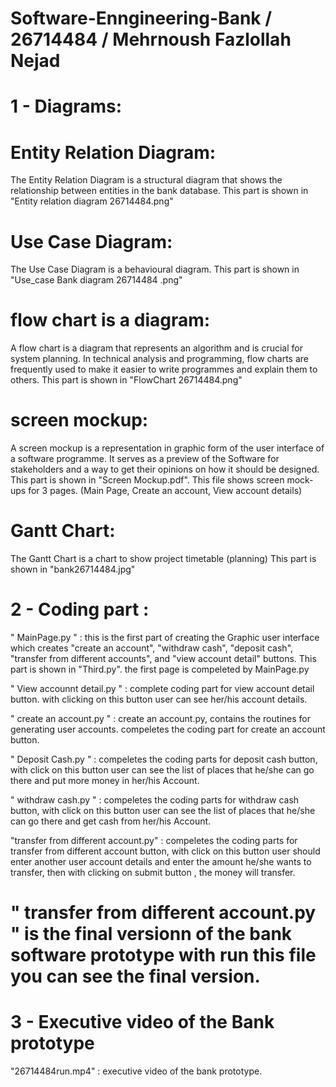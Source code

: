 # Software-Enngineering-Bank / 26714484 / Mehrnoush Fazlollah Nejad

# 1 - Diagrams:

# Entity Relation Diagram: 
The Entity Relation Diagram is a structural diagram that shows the relationship between entities in the bank database. This part is shown in "Entity relation diagram 26714484.png"

# Use Case Diagram:
The Use Case Diagram is a behavioural diagram. This part is shown in "Use_case Bank diagram 26714484 .png"

# flow chart is a diagram:
A flow chart is a diagram that represents an algorithm and is crucial for system planning. In technical analysis and programming, flow charts are frequently used to make it easier to write programmes and explain them to others. This part is shown in "FlowChart 26714484.png"

# screen mockup:
A screen mockup is a representation in graphic form of the user interface of a software programme. It serves as a preview of the Software for stakeholders and a way to get their opinions on how it should be designed. This part is shown in "Screen Mockup.pdf". This file shows screen mock-ups for 3 pages. (Main Page, Create an account, View account details)

# Gantt Chart:
The Gantt Chart is a chart to show project timetable (planning) This part is shown in "bank26714484.jpg"


# 2 - Coding part : 

" MainPage.py " : this is the first part of creating the Graphic user interface which creates "create an account", "withdraw cash",  "deposit cash", "transfer from different accounts", and "view account detail" buttons. This part is shown in "Third.py".    the first page is compeleted by MainPage.py

" View accounnt detail.py " : complete coding part for view account detail button. with clicking on this button user can see her/his account details. 

" create an account.py " : create an account.py, contains the routines for generating user accounts. compeletes the coding part for create an account button.

" Deposit Cash.py " : compeletes the coding parts for deposit cash button, with click on this button user can see the list of places that he/she can go there and put more money in her/his Account.

" withdraw cash.py " : compeletes the coding parts for withdraw cash button, with click on this button user can see the list of places that he/she can go there and get cash from her/his Account.

"transfer from different account.py" : compeletes the coding parts for transfer from different account button, with click on this button user should enter another user account details and enter the amount he/she wants to transfer, then with clicking on submit button , the money will transfer.

# " transfer from different account.py " is the final versionn of the bank software prototype with run this file you can see the final version.


# 3 - Executive video of the Bank prototype

"26714484run.mp4" : executive video of the bank prototype.
